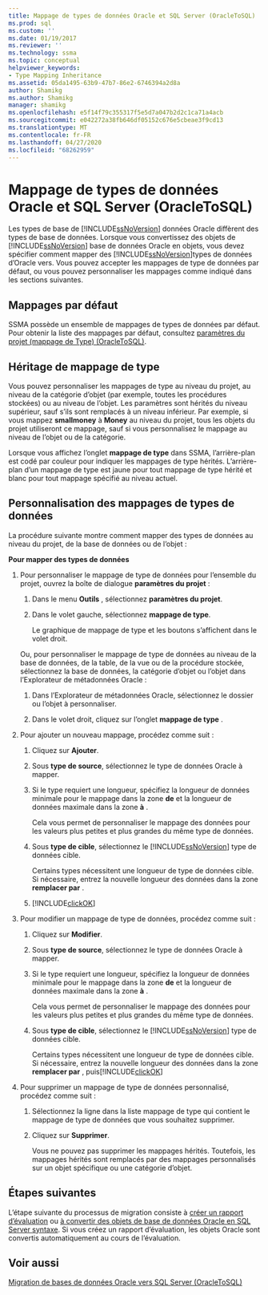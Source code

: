 ```yaml
---
title: Mappage de types de données Oracle et SQL Server (OracleToSQL) | Microsoft Docs
ms.prod: sql
ms.custom: ''
ms.date: 01/19/2017
ms.reviewer: ''
ms.technology: ssma
ms.topic: conceptual
helpviewer_keywords:
- Type Mapping Inheritance
ms.assetid: 05da1495-63b9-47b7-86e2-6746394a2d8a
author: Shamikg
ms.author: Shamikg
manager: shamikg
ms.openlocfilehash: e5f14f79c355317f5e5d7a047b2d2c1ca71a4acb
ms.sourcegitcommit: e042272a38fb646df05152c676e5cbeae3f9cd13
ms.translationtype: MT
ms.contentlocale: fr-FR
ms.lasthandoff: 04/27/2020
ms.locfileid: "68262959"
---
```

# <a name="mapping-oracle-and-sql-server-data-types-oracletosql"></a>Mappage de types de données Oracle et SQL Server (OracleToSQL)
Les types de base de [!INCLUDE[ssNoVersion](../../includes/ssnoversion-md.md)] données Oracle diffèrent des types de base de données. Lorsque vous convertissez des objets de [!INCLUDE[ssNoVersion](../../includes/ssnoversion-md.md)] base de données Oracle en objets, vous devez spécifier comment mapper des [!INCLUDE[ssNoVersion](../../includes/ssnoversion-md.md)]types de données d’Oracle vers. Vous pouvez accepter les mappages de type de données par défaut, ou vous pouvez personnaliser les mappages comme indiqué dans les sections suivantes.  
  
## <a name="default-mappings"></a>Mappages par défaut  
SSMA possède un ensemble de mappages de types de données par défaut. Pour obtenir la liste des mappages par défaut, consultez [paramètres du projet &#40;mappage de Type&#41; &#40;OracleToSQL&#41;](../../ssma/oracle/project-settings-type-mapping-oracletosql.md).  
  
## <a name="type-mapping-inheritance"></a>Héritage de mappage de type  
Vous pouvez personnaliser les mappages de type au niveau du projet, au niveau de la catégorie d’objet (par exemple, toutes les procédures stockées) ou au niveau de l’objet. Les paramètres sont hérités du niveau supérieur, sauf s’ils sont remplacés à un niveau inférieur. Par exemple, si vous mappez **smallmoney** à **Money** au niveau du projet, tous les objets du projet utiliseront ce mappage, sauf si vous personnalisez le mappage au niveau de l’objet ou de la catégorie.  
  
Lorsque vous affichez l’onglet **mappage de type** dans SSMA, l’arrière-plan est codé par couleur pour indiquer les mappages de type hérités. L’arrière-plan d’un mappage de type est jaune pour tout mappage de type hérité et blanc pour tout mappage spécifié au niveau actuel.  
  
## <a name="customizing-data-type-mappings"></a>Personnalisation des mappages de types de données  
La procédure suivante montre comment mapper des types de données au niveau du projet, de la base de données ou de l’objet :  
  
**Pour mapper des types de données**  
  
1.  Pour personnaliser le mappage de type de données pour l’ensemble du projet, ouvrez la boîte de dialogue **paramètres du projet** :  
  
    1.  Dans le menu **Outils** , sélectionnez **paramètres du projet**.  
  
    2.  Dans le volet gauche, sélectionnez **mappage de type**.  
  
        Le graphique de mappage de type et les boutons s’affichent dans le volet droit.  
  
    Ou, pour personnaliser le mappage de type de données au niveau de la base de données, de la table, de la vue ou de la procédure stockée, sélectionnez la base de données, la catégorie d’objet ou l’objet dans l’Explorateur de métadonnées Oracle :  
  
    1.  Dans l’Explorateur de métadonnées Oracle, sélectionnez le dossier ou l’objet à personnaliser.  
  
    2.  Dans le volet droit, cliquez sur l’onglet **mappage de type** .  
  
2.  Pour ajouter un nouveau mappage, procédez comme suit :  
  
    1.  Cliquez sur **Ajouter**.  
  
    2.  Sous **type de source**, sélectionnez le type de données Oracle à mapper.  
  
    3.  Si le type requiert une longueur, spécifiez la longueur de données minimale pour le mappage dans la zone **de** et la longueur de données maximale dans la zone **à** .  
  
        Cela vous permet de personnaliser le mappage des données pour les valeurs plus petites et plus grandes du même type de données.  
  
    4.  Sous **type de cible**, sélectionnez le [!INCLUDE[ssNoVersion](../../includes/ssnoversion-md.md)] type de données cible.  
  
        Certains types nécessitent une longueur de type de données cible. Si nécessaire, entrez la nouvelle longueur des données dans la zone **remplacer par** .  
  
    5.  [!INCLUDE[clickOK](../../includes/clickok-md.md)]  
  
3.  Pour modifier un mappage de type de données, procédez comme suit :  
  
    1.  Cliquez sur **Modifier**.  
  
    2.  Sous **type de source**, sélectionnez le type de données Oracle à mapper.  
  
    3.  Si le type requiert une longueur, spécifiez la longueur de données minimale pour le mappage dans la zone **de** et la longueur de données maximale dans la zone **à** .  
  
        Cela vous permet de personnaliser le mappage des données pour les valeurs plus petites et plus grandes du même type de données.  
  
    4.  Sous **type de cible**, sélectionnez le [!INCLUDE[ssNoVersion](../../includes/ssnoversion-md.md)] type de données cible.  
  
        Certains types nécessitent une longueur de type de données cible. Si nécessaire, entrez la nouvelle longueur des données dans la zone **remplacer par** , puis[!INCLUDE[clickOK](../../includes/clickok-md.md)]  
  
4.  Pour supprimer un mappage de type de données personnalisé, procédez comme suit :  
  
    1.  Sélectionnez la ligne dans la liste mappage de type qui contient le mappage de type de données que vous souhaitez supprimer.  
  
    2.  Cliquez sur **Supprimer**.  
  
        Vous ne pouvez pas supprimer les mappages hérités. Toutefois, les mappages hérités sont remplacés par des mappages personnalisés sur un objet spécifique ou une catégorie d’objet.  
  
## <a name="next-steps"></a>Étapes suivantes  
L’étape suivante du processus de migration consiste à [créer un rapport d’évaluation](assessing-oracle-schemas-for-conversion-oracletosql.md) ou [à convertir des objets de base de données Oracle en SQL Server syntaxe](converting-oracle-schemas-oracletosql.md). Si vous créez un rapport d’évaluation, les objets Oracle sont convertis automatiquement au cours de l’évaluation.  
  
## <a name="see-also"></a>Voir aussi  
[Migration de bases de données Oracle vers SQL Server &#40;OracleToSQL&#41;](../../ssma/oracle/migrating-oracle-databases-to-sql-server-oracletosql.md)  
  

